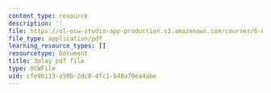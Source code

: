 ```yaml
---
content_type: resource
description: ''
file: https://ol-ocw-studio-app-production.s3.amazonaws.com/courses/6-890-algorithmic-lower-bounds-fun-with-hardness-proofs-fall-2014/cfe9b113a50b2dc84fc1b48a70ea4abe_EMyRV3H4Vf4.pdf
file_type: application/pdf
learning_resource_types: []
resourcetype: Document
title: 3play pdf file
type: OCWFile
uid: cfe9b113-a50b-2dc8-4fc1-b48a70ea4abe
---
```

